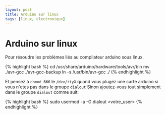 ```yaml
---
layout: post
title: Arduino sur linux
tags: [linux, electronique]
---
```


# Arduino sur linux

Pour résoudre les problèmes liés au compilateur arduino sous linux.

{% highlight bash %}
cd /usr/share/arduino/hardware/tools/avr/bin
mv ./avr-gcc ./avr-gcc-backup
ln -s /usr/bin/avr-gcc ./
{% endhighlight %}

Et pensez à `chmod 666` le `/dev/ttyX` quand vous plugez une carte arduino si vous n'etes pas dans le groupe `dialout`
Sinon ajoutez-vous tout simplement dans le groupe `dialout` comme suit:

{% highlight bash %}
sudo usermod -a -G dialout <votre_user>
{% endhighlight %}
